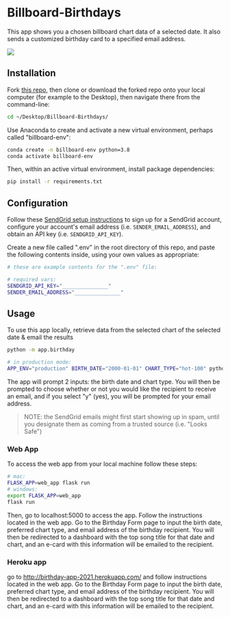 # Billboard-Birthdays

This app shows you a chosen billboard chart data of a selected date. It also sends a customized birthday card to a specified email address.

![](https://i.ibb.co/1T9r5hL/example-email.png)


## Installation

Fork [this repo](https://github.com/estellespanneut/Billboard-Birthdays), then clone or download the forked repo onto your local computer (for example to the Desktop), then navigate there from the command-line:

```sh
cd ~/Desktop/Billboard-Birthdays/
```

Use Anaconda to create and activate a new virtual environment, perhaps called "billboard-env":

```sh
conda create -n billboard-env python=3.8
conda activate billboard-env
```

Then, within an active virtual environment, install package dependencies:

```sh
pip install -r requirements.txt
```

## Configuration

Follow these [SendGrid setup instructions](https://github.com/prof-rossetti/intro-to-python/blob/master/notes/python/packages/sendgrid.md#setup) to sign up for a SendGrid account, configure your account's email address (i.e. `SENDER_EMAIL_ADDRESS`), and obtain an API key (i.e. `SENDGRID_API_KEY`).

Create a new file called ".env" in the root directory of this repo, and paste the following contents inside, using your own values as appropriate:

```sh
# these are example contents for the ".env" file:

# required vars:
SENDGRID_API_KEY="_______________"
SENDER_EMAIL_ADDRESS="_______________"

```

## Usage

To use this app locally, retrieve data from the selected chart of the selected date & email the results

```sh
python -m app.birthday

# in production mode:
APP_ENV="production" BIRTH_DATE="2000-01-01" CHART_TYPE="hot-100" python -m app.birthday
```

The app will prompt 2 inputs: the birth date and chart type. You will then be prompted to choose whether or not you would like the recipient to receive an email, and if you select "y" (yes), you will be prompted for your email address.

> NOTE: the SendGrid emails might first start showing up in spam, until you designate them as coming from a trusted source (i.e. "Looks Safe")


### Web App

To access the web app from your local machine follow these steps: 

```sh
# mac:
FLASK_APP=web_app flask run
# windows:
export FLASK_APP=web_app
flask run
```

Then, go to localhost:5000 to access the app. Follow the instructions located in the web app. Go to the Birthday Form page to input the birth date, preferred chart type, and email address of the birthday recipient. You will then be redirected to a dashboard with the top song title for that date and chart, and an e-card with this information will be emailed to the recipient. 

### Heroku app

go to http://birthday-app-2021.herokuapp.com/ and follow instructions located in the web app. Go to the Birthday Form page to input the birth date, preferred chart type, and email address of the birthday recipient. You will then be redirected to a dashboard with the top song title for that date and chart, and an e-card with this information will be emailed to the recipient. 


